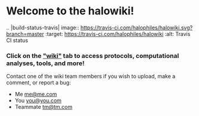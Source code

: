 # Welcome to the halowiki! 

.. |build-status-travis| image:: https://travis-ci.com/halophiles/halowiki.svg?branch=master
   :target: https://travis-ci.com/halophiles/halowiki
   :alt: Travis CI status

### Click on the ["wiki"](https://github.com/halophiles/halowiki/wiki) tab to access protocols, computational analyses, tools, and more!

Contact one of the wiki team members if you wish to upload, make a comment, or report a bug:
* Me me@me.com
* You you@you.com
* Teammate tm@tm.com

